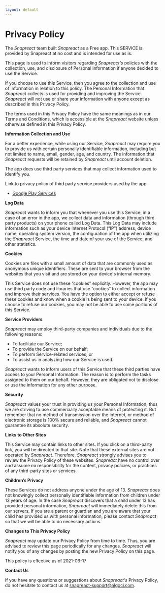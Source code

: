 ```yaml
---
layout: default
---
```

# Privacy Policy

The <em>Snapreact</em> team built <em>Snapreact</em> as a Free app. This SERVICE is provided by Snapreact at no cost and is intended for use as is.

This page is used to inform visitors regarding <em>Snapreact's</em> policies with the collection, use, and disclosure of Personal Information if anyone decided to use the Service.

If you choose to use this Service, then you agree to the collection and use of information in relation to this policy. The Personal Information that <em>Snapreact</em> collects is used for providing and improving the Service. <em>Snapreact</em> will not use or share your information with anyone except as described in this Privacy Policy.

The terms used in this Privacy Policy have the same meanings as in our Terms and Conditions, which is accessible at the <em>Snapreact</em> website unless otherwise defined in this Privacy Policy.

**Information Collection and Use**

For a better experience, while using our Service, <em>Snapreact</em> may require you to provide us with certain personally identifiable information, including but not limited to name, email, gender, age, and country. The information that <em>Snapreact</em> requests will be retained by <em>Snapreact</em> until account deletion.

The app does use third party services that may collect information used to identify you.

Link to privacy policy of third party service providers used by the app

*   [Google Play Services](https://www.google.com/policies/privacy/)

**Log Data**

<em>Snapreact</em> wants to inform you that whenever you use this Service, in a case of an error in the app, we collect data and information (through third party products) on your phone called Log Data. This Log Data may include information such as your device Internet Protocol (“IP”) address, device name, operating system version, the configuration of the app when utilizing the <em>Snapreact</em> Service, the time and date of your use of the Service, and other statistics.

**Cookies**

Cookies are files with a small amount of data that are commonly used as anonymous unique identifiers. These are sent to your browser from the websites that you visit and are stored on your device's internal memory.

This Service does not use these “cookies” explicitly. However, the app may use third party code and libraries that use “cookies” to collect information and improve their services. You have the option to either accept or refuse these cookies and know when a cookie is being sent to your device. If you choose to refuse our cookies, you may not be able to use some portions of this Service.

**Service Providers**

<em>Snapreact</em> may employ third-party companies and individuals due to the following reasons:

*   To facilitate our Service;
*   To provide the Service on our behalf;
*   To perform Service-related services; or
*   To assist us in analyzing how our Service is used.

<em>Snapreact</em> wants to inform users of this Service that these third parties have access to your Personal Information. The reason is to perform the tasks assigned to them on our behalf. However, they are obligated not to disclose or use the information for any other purpose.

**Security**

<em>Snapreact</em> values your trust in providing us your Personal Information, thus we are striving to use commercially acceptable means of protecting it. But remember that no method of transmission over the internet, or method of electronic storage is 100% secure and reliable, and <em>Snapreact</em> cannot guarantee its absolute security.

**Links to Other Sites**

This Service may contain links to other sites. If you click on a third-party link, you will be directed to that site. Note that these external sites are not operated by <em>Snapreact</em>. Therefore, <em>Snapreact</em> strongly advises you to review the Privacy Policy of these websites. <em>Snapreact</em> have no control over and assume no responsibility for the content, privacy policies, or practices of any third-party sites or services.

**Children’s Privacy**

These Services do not address anyone under the age of 13. <em>Snapreact</em> does not knowingly collect personally identifiable information from children under 13 years of age. In the case <em>Snapreact</em> discovers that a child under 13 has provided personal information, <em>Snapreact</em> will immediately delete this from our servers. If you are a parent or guardian and you are aware that your child has provided us with personal information, please contact <em>Snapreact</em> so that we will be able to do necessary actions.

**Changes to This Privacy Policy**

<em>Snapreact</em> may update our Privacy Policy from time to time. Thus, you are advised to review this page periodically for any changes. <em>Snapreact</em> will notify you of any changes by posting the new Privacy Policy on this page.

This policy is effective as of 2021-06-17

**Contact Us**

If you have any questions or suggestions about <em>Snapreact's</em> Privacy Policy, do not hesitate to contact us at snapreact-support@algoci.com.
